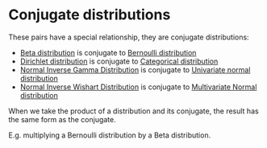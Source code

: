 # Conjugate distributions

These pairs have a special relationship, they are conjugate distributions:
- [Beta distribution](2022100910) is conjugate to [Bernoulli distribution](2022100810)
- [Dirichlet distribution](2022100911) is conjugate to [Categorical distribution](2022100910)
- [Normal Inverse Gamma Distribution](2022100911) is conjugate to [Univariate normal distribution](2022100911)
- [Normal Inverse Wishart Distribution](2022101013) is conjugate to [Multivariate Normal distribution](2022101013)

When we take the product of a distribution and its conjugate, the result has the same
form as the conjugate.

E.g. multiplying a Bernoulli distribution by a Beta distribution.
